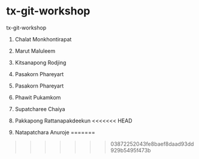 # tx-git-workshop
tx-git-workshop

1. Chalat Monkhontirapat

2. Marut Maluleem

4. Kitsanapong Rodjing

4. Pasakorn Phareyart


5. Pasakorn Phareyart

6. Phawit Pukamkom

7. Supatcharee Chaiya

11. Pakkapong Rattanapakdeekun
<<<<<<< HEAD

12. Natapatchara Anuroje
=======
>>>>>>> 03872252043fe8baef8daad93dd929b5495f473b
